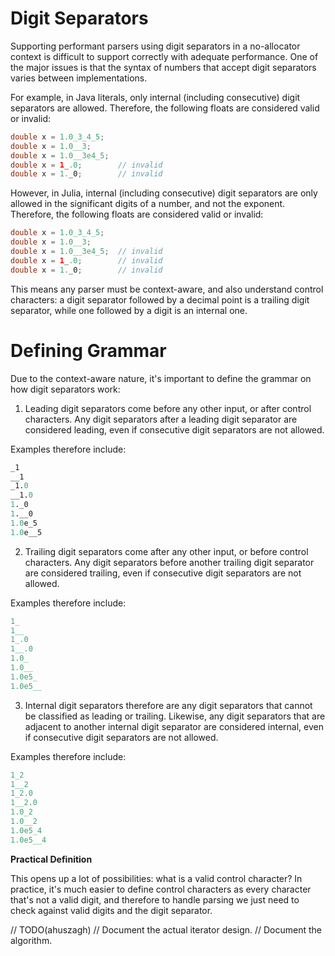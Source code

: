 Digit Separators
================

Supporting performant parsers using digit separators in a no-allocator context is difficult to support correctly with adequate performance. One of the major issues is that the syntax of numbers that accept digit separators varies between implementations.

For example, in Java literals, only internal (including consecutive) digit separators are allowed. Therefore, the following floats are considered valid or invalid:

```java
double x = 1.0_3_4_5;
double x = 1.0__3;
double x = 1.0__3e4_5;
double x = 1_.0;        // invalid
double x = 1._0;        // invalid
```

However, in Julia, internal (including consecutive) digit separators are only allowed in the significant digits of a number, and not the exponent. Therefore, the following floats are considered valid or invalid:

```java
double x = 1.0_3_4_5;
double x = 1.0__3;
double x = 1.0__3e4_5;  // invalid
double x = 1_.0;        // invalid
double x = 1._0;        // invalid
```

This means any parser must be context-aware, and also understand control characters: a digit separator followed by a decimal point is a trailing digit separator, while one followed by a digit is an internal one.

# Defining Grammar

Due to the context-aware nature, it's important to define the grammar on how digit separators work:

1. Leading digit separators come before any other input, or after control characters. Any digit separators after a leading digit separator are considered leading, even if consecutive digit separators are not allowed.

Examples therefore include:

```ocaml
_1
__1
_1.0
__1.0
1._0
1.__0
1.0e_5
1.0e__5
```

2. Trailing digit separators come after any other input, or before control characters. Any digit separators before another trailing digit separator are considered trailing, even if consecutive digit separators are not allowed.

Examples therefore include:

```ocaml
1_
1__
1_.0
1__.0
1.0_
1.0__
1.0e5_
1.0e5__
```

3. Internal digit separators therefore are any digit separators that cannot be classified as leading or trailing. Likewise, any digit separators that are adjacent to another internal digit separator are considered internal, even if consecutive digit separators are not allowed.

Examples therefore include:

```ocaml
1_2
1__2
1_2.0
1__2.0
1.0_2
1.0__2
1.0e5_4
1.0e5__4
```

**Practical Definition**

This opens up a lot of possibilities: what is a valid control character? In practice, it's much easier to define control characters as every character that's not a valid digit, and therefore to handle parsing we just need to check against valid digits and the digit separator.

// TODO(ahuszagh) 
//  Document the actual iterator design.
//  Document the algorithm.
